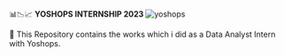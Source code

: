 📊📉📈 <b> YOSHOPS INTERNSHIP 2023 </b> ![yoshops](https://github.com/ShyamashreeGhorai1/Yoshops-Data-Analyst-Internship-2023/assets/131132617/0f6a9052-6668-4253-b4d3-25863a55a56c)

🚀 This Repository contains the works which i did as a Data Analyst Intern with Yoshops.
